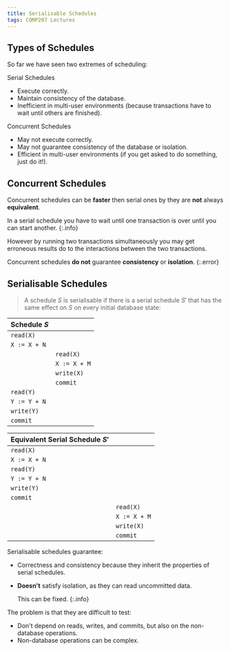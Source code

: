 ```yaml
---
title: Serialisable Schedules
tags: COMP207 Lectures
---
```

## Types of Schedules
So far we have seen two extremes of scheduling:

Serial Schedules

* Execute correctly.
* Maintain consistency of the database.
* Inefficient in multi-user environments (because transactions have to wait until others are finished).

Concurrent Schedules

* May not execute correctly.
* May not guarantee consistency of the database or isolation.
* Efficient in multi-user environments (if you get asked to do something, just do it!).

## Concurrent Schedules
Concurrent schedules can be **faster** then serial ones by they are **not** always **equivalent**.

In a serial schedule you have to wait until one transaction is over until you can start another. 
{:.info}

However by running two transactions simultaneously you may get erroneous results do to the interactions between the two transactions.

Concurrent schedules **do not** guarantee **consistency** or **isolation**.
{:.error}

## Serialisable Schedules

> A schedule $S$ is serialisable if there is a serial schedule $S'$ that has the same effect on $S$ on every initial database state:

| Schedule $S$ | |
| :-- | :-- |
| `read(X)` | |
| `X := X + N` | |
| | `read(X)` |
| | `X := X + M` |
| |  `write(X)` |
| | `commit` |
| `read(Y)` | |
| `Y := Y + N` | |
| `write(Y)` | |
| `commit` | |

| Equivalent Serial Schedule $S'$ | |
| :-- | :-- |
| `read(X)` | |
| `X := X + N` | |
| `read(Y)` | |
| `Y := Y + N` | |
| `write(Y)` | |
| `commit` | |
| | `read(X)` |
| | `X := X + M` |
| |  `write(X)` |
| | `commit` |

Serialisable schedules guarantee:

* Correctness and consistency because they inherit the properties of serial schedules.
* **Doesn't** satisfy isolation, as they can read uncommitted data.
	
	This can be fixed.
	{:.info}

The problem is that they are difficult to test:

* Don't depend on reads, writes, and commits, but also on the non-database operations.
* Non-database operations can be complex.